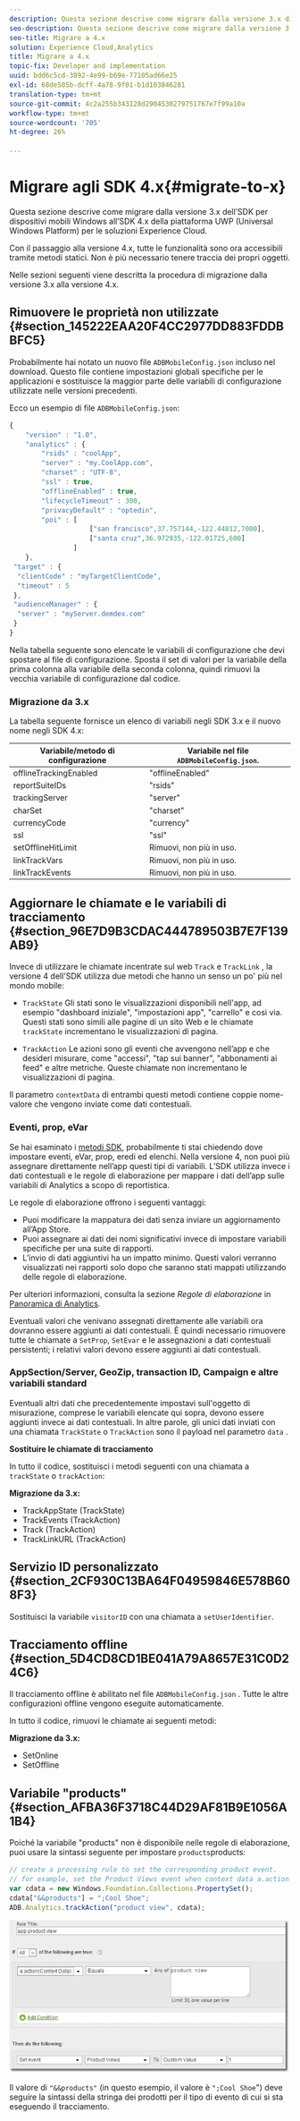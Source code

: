 ```yaml
---
description: Questa sezione descrive come migrare dalla versione 3.x di un precedente SDK Windows Mobile all’SDK 4.x della piattaforma UWP (Universal Windows Platform) per le soluzioni Experience Cloud.
seo-description: Questa sezione descrive come migrare dalla versione 3.x di un precedente SDK Windows Mobile all’SDK 4.x della piattaforma UWP (Universal Windows Platform) per le soluzioni Experience Cloud.
seo-title: Migrare a 4.x
solution: Experience Cloud,Analytics
title: Migrare a 4.x
topic-fix: Developer and implementation
uuid: bdd6c5cd-3892-4e99-b69e-77105ad66e25
exl-id: 68de505b-dcff-4a78-9f01-b1d103846281
translation-type: tm+mt
source-git-commit: 4c2a255b343128d2904530279751767e7f99a10a
workflow-type: tm+mt
source-wordcount: '705'
ht-degree: 26%

---
```


# Migrare agli SDK 4.x{#migrate-to-x}

Questa sezione descrive come migrare dalla versione 3.x dell’SDK per dispositivi mobili Windows all’SDK 4.x della piattaforma UWP (Universal Windows Platform) per le soluzioni Experience Cloud.

Con il passaggio alla versione 4.x, tutte le funzionalità sono ora accessibili tramite metodi statici. Non è più necessario tenere traccia dei propri oggetti.

Nelle sezioni seguenti viene descritta la procedura di migrazione dalla versione 3.x alla versione 4.x.

## Rimuovere le proprietà non utilizzate {#section_145222EAA20F4CC2977DD883FDDBBFC5}

Probabilmente hai notato un nuovo file `ADBMobileConfig.json` incluso nel download. Questo file contiene impostazioni globali specifiche per le applicazioni e sostituisce la maggior parte delle variabili di configurazione utilizzate nelle versioni precedenti.

Ecco un esempio di file `ADBMobileConfig.json`:

```js
{ 
    "version" : "1.0", 
    "analytics" : { 
        "rsids" : "coolApp", 
        "server" : "my.CoolApp.com", 
        "charset" : "UTF-8", 
        "ssl" : true, 
        "offlineEnabled" : true, 
        "lifecycleTimeout" : 300, 
        "privacyDefault" : "optedin", 
        "poi" : [ 
                    ["san francisco",37.757144,-122.44812,7000], 
                    ["santa cruz",36.972935,-122.01725,600] 
                ] 
    }, 
 "target" : { 
  "clientCode" : "myTargetClientCode", 
  "timeout" : 5 
 }, 
 "audienceManager" : { 
  "server" : "myServer.demdex.com" 
 } 
}
```

Nella tabella seguente sono elencate le variabili di configurazione che devi spostare al file di configurazione. Sposta il set di valori per la variabile della prima colonna alla variabile della seconda colonna, quindi rimuovi la vecchia variabile di configurazione dal codice.

### Migrazione da 3.x

La tabella seguente fornisce un elenco di variabili negli SDK 3.x e il nuovo nome negli SDK 4.x:

| Variabile/metodo di configurazione | Variabile nel file `ADBMobileConfig.json`. |
|--- |--- |
| offlineTrackingEnabled | &quot;offlineEnabled&quot; |
| reportSuiteIDs | &quot;rsids&quot; |
| trackingServer | &quot;server&quot; |
| charSet | &quot;charset&quot; |
| currencyCode | &quot;currency&quot; |
| ssl | &quot;ssl&quot; |
| setOfflineHitLimit | Rimuovi, non più in uso. |
| linkTrackVars | Rimuovi, non più in uso. |
| linkTrackEvents | Rimuovi, non più in uso. |

## Aggiornare le chiamate e le variabili di tracciamento {#section_96E7D9B3CDAC444789503B7E7F139AB9}

Invece di utilizzare le chiamate incentrate sul web `Track` e `TrackLink` , la versione 4 dell&#39;SDK utilizza due metodi che hanno un senso un po&#39; più nel mondo mobile:

* `TrackState` Gli stati sono le visualizzazioni disponibili nell&#39;app, ad esempio &quot;dashboard iniziale&quot;, &quot;impostazioni app&quot;, &quot;carrello&quot; e così via. Questi stati sono simili alle pagine di un sito Web e le chiamate `trackState` incrementano le visualizzazioni di pagina.

* `TrackAction` Le azioni sono gli eventi che avvengono nell’app e che desideri misurare, come &quot;accessi&quot;, &quot;tap sui banner&quot;, &quot;abbonamenti ai feed&quot; e altre metriche. Queste chiamate non incrementano le visualizzazioni di pagina.

Il parametro `contextData` di entrambi questi metodi contiene coppie nome-valore che vengono inviate come dati contestuali.

### Eventi, prop, eVar

Se hai esaminato i [metodi SDK](/help/universal-windows/c-configuration/methods.md), probabilmente ti stai chiedendo dove impostare eventi, eVar, prop, eredi ed elenchi. Nella versione 4, non puoi più assegnare direttamente nell’app questi tipi di variabili. L’SDK utilizza invece i dati contestuali e le regole di elaborazione per mappare i dati dell’app sulle variabili di Analytics a scopo di reportistica.

Le regole di elaborazione offrono i seguenti vantaggi:

* Puoi modificare la mappatura dei dati senza inviare un aggiornamento all’App Store.
* Puoi assegnare ai dati dei nomi significativi invece di impostare variabili specifiche per una suite di rapporti.
* L’invio di dati aggiuntivi ha un impatto minimo. Questi valori verranno visualizzati nei rapporti solo dopo che saranno stati mappati utilizzando delle regole di elaborazione.

Per ulteriori informazioni, consulta la sezione *Regole di elaborazione* in [Panoramica di Analytics](/help/universal-windows/analytics/analytics.md).

Eventuali valori che venivano assegnati direttamente alle variabili ora dovranno essere aggiunti ai dati contestuali. È quindi necessario rimuovere tutte le chiamate a `SetProp`, `SetEvar` e le assegnazioni a dati contestuali persistenti; i relativi valori devono essere aggiunti ai dati contestuali.

### AppSection/Server, GeoZip, transaction ID, Campaign e altre variabili standard

Eventuali altri dati che precedentemente impostavi sull&#39;oggetto di misurazione, comprese le variabili elencate qui sopra, devono essere aggiunti invece ai dati contestuali. In altre parole, gli unici dati inviati con una chiamata `TrackState` o `TrackAction` sono il payload nel parametro `data` .

**Sostituire le chiamate di tracciamento**

In tutto il codice, sostituisci i metodi seguenti con una chiamata a `trackState` o `trackAction`:

**Migrazione da 3.x:**

* TrackAppState (TrackState)
* TrackEvents (TrackAction)
* Track (TrackAction)
* TrackLinkURL (TrackAction)

## Servizio ID personalizzato {#section_2CF930C13BA64F04959846E578B608F3}

Sostituisci la variabile `visitorID` con una chiamata a `setUserIdentifier`.

## Tracciamento offline {#section_5D4CD8CD1BE041A79A8657E31C0D24C6}

Il tracciamento offline è abilitato nel file `ADBMobileConfig.json` . Tutte le altre configurazioni offline vengono eseguite automaticamente.

In tutto il codice, rimuovi le chiamate ai seguenti metodi:

**Migrazione da 3.x:**

* SetOnline
* SetOffline

## Variabile &quot;products&quot; {#section_AFBA36F3718C44D29AF81B9E1056A1B4}

Poiché la variabile &quot;products&quot; non è disponibile nelle regole di elaborazione, puoi usare la sintassi seguente per impostare `products`products:

```js
// create a processing rule to set the corresponding product event. 
// for example, set the Product Views event when context data a.action = "product view" 
var cdata = new Windows.Foundation.Collections.PropertySet(); 
cdata["&&products"] = ";Cool Shoe"; 
ADB.Analytics.trackAction("product view", cdata);
```

![](assets/prod-view.png)

Il valore di `"&&products"` (in questo esempio, il valore è `";Cool Shoe`&quot;) deve seguire la sintassi della stringa dei prodotti per il tipo di evento di cui si sta eseguendo il tracciamento.
